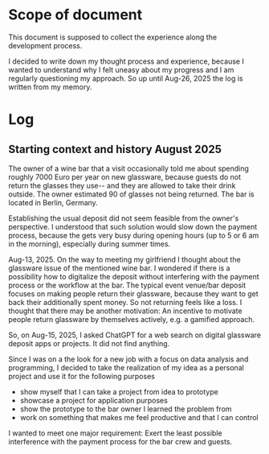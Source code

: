 # Scope of document

This document is supposed to collect the experience along the development process.

I decided to write down my thought process and experience, because I wanted to understand why I felt uneasy about my progress and I am regularly questioning my approach. So up until Aug-26, 2025 the log is written from my memory. 

# Log

## Starting context and history August 2025

The owner of a wine bar that a visit occasionally told me about spending roughly 7000 Euro per year on new glassware, because guests do not return the glasses they use-- and they are allowed to take their drink outside. The owner estimated 90 of glasses not being returned. The bar is located in Berlin, Germany. 

Establishing the usual deposit did not seem feasible from the owner's perspective. I understood that such solution would slow down the payment process, because the gets very busy during opening hours (up to 5 or 6 am in the morning), especially during summer times.

Aug-13, 2025. On the way to meeting my girlfriend I thought about the glassware issue of the mentioned wine bar. I wondered if there is a possibility how to digitalize the deposit without interfering with the payment process or the workflow at the bar. The typical event venue/bar deposit focuses on making people return their glassware, because they want to get back their additionally spent money. So not returning feels like a loss. I thought that there may be another motivation: An incentive to motivate people return glassware by themselves actively, e.g. a gamified approach. 

So, on Aug-15, 2025, I asked ChatGPT for a web search on digital glassware deposit apps or projects. It did not find anything.

Since I was on a the look for a new job with a focus on data analysis and programming, I decided to take the realization of my idea as a personal project and use it for the following purposes
* show myself that I can take a project from idea to prototype
* showcase a project for application purposes
* show the prototype to the bar owner I learned the problem from
* work on something that makes me feel productive and that I can control

I wanted to meet one major requirement: Exert the least possible interference with the payment process for the bar crew and guests.

## 